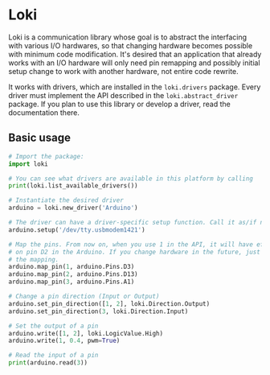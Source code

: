 Loki
====

Loki is a communication library whose goal
is to abstract the interfacing with various I/O hardwares, so that changing
hardware becomes possible with minimum code modification. It's desired that
an application that already works with an I/O hardware will only need pin
remapping and possibly initial setup change to work with another hardware, not
entire code rewrite.

It works with drivers, which are installed in the `loki.drivers` package. Every
driver must implement the API described in the `loki.abstract_driver` package.
If you plan to use this library or develop a driver, read the documentation
there.

Basic usage
-----------
```python
# Import the package:
import loki

# You can see what drivers are available in this platform by calling
print(loki.list_available_drivers())

# Instantiate the desired driver
arduino = loki.new_driver('Arduino')

# The driver can have a driver-specific setup function. Call it as/if necessary.
arduino.setup('/dev/tty.usbmodem1421')

# Map the pins. From now on, when you use 1 in the API, it will have effects
# on pin D2 in the Arduino. If you change hardware in the future, just change
# the mapping.
arduino.map_pin(1, arduino.Pins.D3)
arduino.map_pin(2, arduino.Pins.D13)
arduino.map_pin(3, arduino.Pins.A1)

# Change a pin direction (Input or Output)
arduino.set_pin_direction([1, 2], loki.Direction.Output)
arduino.set_pin_direction(3, loki.Direction.Input)

# Set the output of a pin
arduino.write([1, 2], loki.LogicValue.High)
arduino.write(1, 0.4, pwm=True)

# Read the input of a pin
print(arduino.read(3))
```
